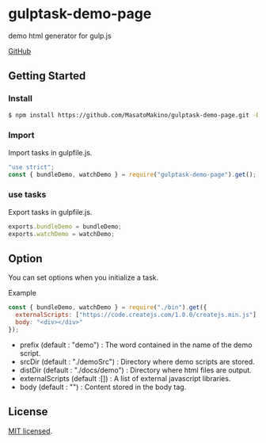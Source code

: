 # gulptask-demo-page

demo html generator for gulp.js

[GitHub](https://github.com/MasatoMakino/gulptask-demo-page.git)

## Getting Started

### Install

```bash
$ npm install https://github.com/MasatoMakino/gulptask-demo-page.git -D
```

### Import

Import tasks in gulpfile.js.

```gulpfile.js
"use strict";
const { bundleDemo, watchDemo } = require("gulptask-demo-page").get();
```

### use tasks

Export tasks in gulpfile.js.

```gulpfile.js
exports.bundleDemo = bundleDemo;
exports.watchDemo = watchDemo;
```

## Option

You can set options when you initialize a task.

Example

```gulpfile.js
const { bundleDemo, watchDemo } = require("./bin").get({
  externalScripts: ["https://code.createjs.com/1.0.0/createjs.min.js"],
  body: "<div></div>"
});
```

-   prefix (default : "demo") : The word contained in the name of the demo script.
-   srcDir (default : "./demoSrc") : Directory where demo scripts are stored.
-   distDir (default : "./docs/demo") : Directory where html files are output.
-   externalScripts (default :\[]) : A list of external javascript libraries.
-   body (default : "") : Content stored in the body tag.

## License

[MIT licensed](LICENSE).
